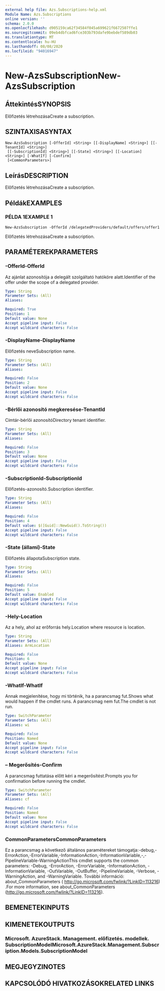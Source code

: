 ```yaml
---
external help file: Azs.Subscriptions-help.xml
Module Name: Azs.Subscriptions
online version: ''
schema: 2.0.0
ms.openlocfilehash: d905159ca62f34584f045a699621f6672507ffe1
ms.sourcegitcommit: 09eb4dbfcad6fce303b793dafe9bebdef589db03
ms.translationtype: MT
ms.contentlocale: hu-HU
ms.lasthandoff: 08/08/2020
ms.locfileid: "94016947"
---
```

# <span data-ttu-id="84f34-101">New-AzsSubscription</span><span class="sxs-lookup"><span data-stu-id="84f34-101">New-AzsSubscription</span></span>

## <span data-ttu-id="84f34-102">Áttekintés</span><span class="sxs-lookup"><span data-stu-id="84f34-102">SYNOPSIS</span></span>
<span data-ttu-id="84f34-103">Előfizetés létrehozása</span><span class="sxs-lookup"><span data-stu-id="84f34-103">Create a subscription.</span></span>

## <span data-ttu-id="84f34-104">SZINTAXISA</span><span class="sxs-lookup"><span data-stu-id="84f34-104">SYNTAX</span></span>

```
New-AzsSubscription [-OfferId] <String> [[-DisplayName] <String>] [[-TenantId] <String>]
 [[-SubscriptionId] <String>] [[-State] <String>] [[-Location] <String>] [-WhatIf] [-Confirm]
 [<CommonParameters>]
```

## <span data-ttu-id="84f34-105">Leírás</span><span class="sxs-lookup"><span data-stu-id="84f34-105">DESCRIPTION</span></span>
<span data-ttu-id="84f34-106">Előfizetés létrehozása</span><span class="sxs-lookup"><span data-stu-id="84f34-106">Create a subscription.</span></span>

## <span data-ttu-id="84f34-107">Példák</span><span class="sxs-lookup"><span data-stu-id="84f34-107">EXAMPLES</span></span>

### <span data-ttu-id="84f34-108">PÉLDA 1</span><span class="sxs-lookup"><span data-stu-id="84f34-108">EXAMPLE 1</span></span>
```
New-AzsSubscription -OfferId /delegatedProviders/default/offers/offer1
```

<span data-ttu-id="84f34-109">Előfizetés létrehozása</span><span class="sxs-lookup"><span data-stu-id="84f34-109">Create a subscription.</span></span>

## <span data-ttu-id="84f34-110">PARAMÉTEREK</span><span class="sxs-lookup"><span data-stu-id="84f34-110">PARAMETERS</span></span>

### <span data-ttu-id="84f34-111">-OfferId</span><span class="sxs-lookup"><span data-stu-id="84f34-111">-OfferId</span></span>
<span data-ttu-id="84f34-112">Az ajánlat azonosítója a delegált szolgáltató hatóköre alatt.</span><span class="sxs-lookup"><span data-stu-id="84f34-112">Identifier of the offer under the scope of a delegated provider.</span></span>

```yaml
Type: String
Parameter Sets: (All)
Aliases:

Required: True
Position: 1
Default value: None
Accept pipeline input: False
Accept wildcard characters: False
```

### <span data-ttu-id="84f34-113">-DisplayName</span><span class="sxs-lookup"><span data-stu-id="84f34-113">-DisplayName</span></span>
<span data-ttu-id="84f34-114">Előfizetés neve</span><span class="sxs-lookup"><span data-stu-id="84f34-114">Subscription name.</span></span>

```yaml
Type: String
Parameter Sets: (All)
Aliases:

Required: False
Position: 2
Default value: None
Accept pipeline input: False
Accept wildcard characters: False
```

### <span data-ttu-id="84f34-115">-Bérlői azonosító megkeresése</span><span class="sxs-lookup"><span data-stu-id="84f34-115">-TenantId</span></span>
<span data-ttu-id="84f34-116">Címtár-bérlői azonosító</span><span class="sxs-lookup"><span data-stu-id="84f34-116">Directory tenant identifier.</span></span>

```yaml
Type: String
Parameter Sets: (All)
Aliases:

Required: False
Position: 3
Default value: None
Accept pipeline input: False
Accept wildcard characters: False
```

### <span data-ttu-id="84f34-117">-SubscriptionId</span><span class="sxs-lookup"><span data-stu-id="84f34-117">-SubscriptionId</span></span>
<span data-ttu-id="84f34-118">Előfizetés-azonosító.</span><span class="sxs-lookup"><span data-stu-id="84f34-118">Subscription identifier.</span></span>

```yaml
Type: String
Parameter Sets: (All)
Aliases:

Required: False
Position: 4
Default value: $([Guid]::NewGuid().ToString())
Accept pipeline input: False
Accept wildcard characters: False
```

### <span data-ttu-id="84f34-119">-State (állami)</span><span class="sxs-lookup"><span data-stu-id="84f34-119">-State</span></span>
<span data-ttu-id="84f34-120">Előfizetés állapota</span><span class="sxs-lookup"><span data-stu-id="84f34-120">Subscription state.</span></span>

```yaml
Type: String
Parameter Sets: (All)
Aliases:

Required: False
Position: 5
Default value: Enabled
Accept pipeline input: False
Accept wildcard characters: False
```

### <span data-ttu-id="84f34-121">-Hely</span><span class="sxs-lookup"><span data-stu-id="84f34-121">-Location</span></span>
<span data-ttu-id="84f34-122">Az a hely, ahol az erőforrás hely.</span><span class="sxs-lookup"><span data-stu-id="84f34-122">Location where resource is location.</span></span>

```yaml
Type: String
Parameter Sets: (All)
Aliases: ArmLocation

Required: False
Position: 6
Default value: None
Accept pipeline input: False
Accept wildcard characters: False
```

### <span data-ttu-id="84f34-123">-WhatIf</span><span class="sxs-lookup"><span data-stu-id="84f34-123">-WhatIf</span></span>
<span data-ttu-id="84f34-124">Annak megjelenítése, hogy mi történik, ha a parancsmag fut.</span><span class="sxs-lookup"><span data-stu-id="84f34-124">Shows what would happen if the cmdlet runs.</span></span>
<span data-ttu-id="84f34-125">A parancsmag nem fut.</span><span class="sxs-lookup"><span data-stu-id="84f34-125">The cmdlet is not run.</span></span>

```yaml
Type: SwitchParameter
Parameter Sets: (All)
Aliases: wi

Required: False
Position: Named
Default value: None
Accept pipeline input: False
Accept wildcard characters: False
```

### <span data-ttu-id="84f34-126">– Megerősítés</span><span class="sxs-lookup"><span data-stu-id="84f34-126">-Confirm</span></span>
<span data-ttu-id="84f34-127">A parancsmag futtatása előtt kéri a megerősítést.</span><span class="sxs-lookup"><span data-stu-id="84f34-127">Prompts you for confirmation before running the cmdlet.</span></span>

```yaml
Type: SwitchParameter
Parameter Sets: (All)
Aliases: cf

Required: False
Position: Named
Default value: None
Accept pipeline input: False
Accept wildcard characters: False
```

### <span data-ttu-id="84f34-128">CommonParameters</span><span class="sxs-lookup"><span data-stu-id="84f34-128">CommonParameters</span></span>
<span data-ttu-id="84f34-129">Ez a parancsmag a következő általános paramétereket támogatja:-debug,-ErrorAction,-ErrorVariable,-InformationAction,-InformationVariable,-,-PipelineVariable-WarningAction</span><span class="sxs-lookup"><span data-stu-id="84f34-129">This cmdlet supports the common parameters: -Debug, -ErrorAction, -ErrorVariable, -InformationAction, -InformationVariable, -OutVariable, -OutBuffer, -PipelineVariable, -Verbose, -WarningAction, and -WarningVariable.</span></span> <span data-ttu-id="84f34-130">További információ: about_CommonParameters ( http://go.microsoft.com/fwlink/?LinkID=113216) .</span><span class="sxs-lookup"><span data-stu-id="84f34-130">For more information, see about_CommonParameters (http://go.microsoft.com/fwlink/?LinkID=113216).</span></span>

## <span data-ttu-id="84f34-131">BEMENETEK</span><span class="sxs-lookup"><span data-stu-id="84f34-131">INPUTS</span></span>

## <span data-ttu-id="84f34-132">KIMENETEK</span><span class="sxs-lookup"><span data-stu-id="84f34-132">OUTPUTS</span></span>

### <span data-ttu-id="84f34-133">Microsoft. AzureStack. Management. előfizetés. modellek. SubscriptionModel</span><span class="sxs-lookup"><span data-stu-id="84f34-133">Microsoft.AzureStack.Management.Subscription.Models.SubscriptionModel</span></span>

## <span data-ttu-id="84f34-134">MEGJEGYZI</span><span class="sxs-lookup"><span data-stu-id="84f34-134">NOTES</span></span>

## <span data-ttu-id="84f34-135">KAPCSOLÓDÓ HIVATKOZÁSOK</span><span class="sxs-lookup"><span data-stu-id="84f34-135">RELATED LINKS</span></span>

